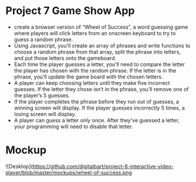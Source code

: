 # Project 7 Game Show App
- create a browser version of “Wheel of Success”, a word guessing game where players will click letters from an onscreen keyboard to try to guess a random phrase. 
- Using Javascript, you’ll create an array of phrases and write functions to choose a random phrase from that array, split the phrase into letters, and put those letters onto the gameboard.
- Each time the player guesses a letter, you’ll need to compare the letter the player has chosen with the random phrase. If the letter is in the phrase, you’ll update the game board with the chosen letters.
- A player can keep choosing letters until they make five incorrect guesses. If the letter they chose isn’t in the phrase, you’ll remove one of the player’s 5 guesses.
- If the player completes the phrase before they run out of guesses, a winning screen will display. If the player guesses incorrectly 5 times, a losing screen will display.
- A player can guess a letter only once. After they’ve guessed a letter, your programming will need to disable that letter. 

# Mockup
![Desktop](https://github.com/digitalbart/project-6-interactive-video-player/blob/master/mockups/wheel-of-success.png
